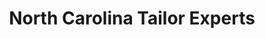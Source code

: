 ---
title: "North Carolina Tailor Experts"
url: /holly-springs/north-carolina-tailor-experts/
shop: Kleidung
---